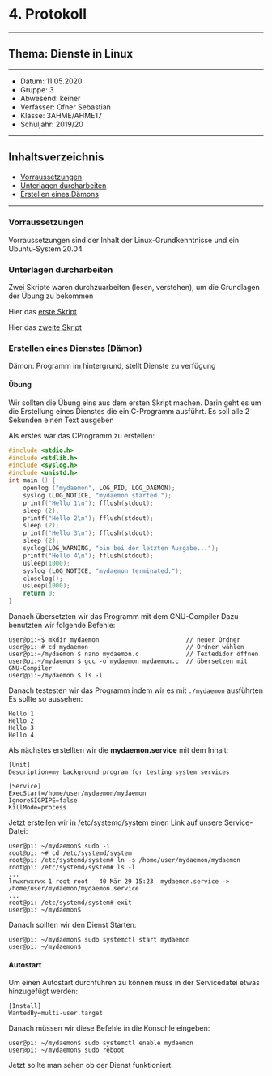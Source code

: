 # 4. Protokoll
---------------------------------------------
## Thema: Dienste in Linux
---------------------------------------------
* Datum:      11.05.2020
* Gruppe:     3
* Abwesend:   keiner
* Verfasser:  Ofner Sebastian
* Klasse:     3AHME/AHME17
* Schuljahr:  2019/20
---------------------------------------------
## Inhaltsverzeichnis
* [Vorraussetzungen](#vorraussetzungen)
* [Unterlagen durcharbeiten](#unterlagend-durcharbeiten)
* [Erstellen eines Dämons](#erstellen-eines-dämons)
---------------------------------------------
### Vorraussetzungen
Vorraussetzungen sind der Inhalt der Linux-Grundkenntnisse und ein Ubuntu-System 20.04

### Unterlagen durcharbeiten
Zwei Skripte waren durchzuarbeiten (lesen, verstehen), um die Grundlagen der Übung zu bekommen

Hier das [erste Skript](https://lms.at/dotlrn/classes/informatik/610437.3AHME_LA1SX.19_20/xolrn/9F2714A93B69A.symlink?resource_id=0-420357452&m=view#155470713 )

Hier das [zweite Skript](https://wiki.ubuntuusers.de/systemd/)

### Erstellen eines Dienstes (Dämon)
Dämon: Programm im hintergrund, stellt Dienste zu verfügung

#### Übung
Wir sollten die Übung eins aus dem ersten Skript machen. Darin geht es um die 
Erstellung eines Dienstes die ein C-Programm ausführt. Es soll alle 2 Sekunden einen Text ausgeben

Als erstes war das CProgramm zu erstellen:
```C
#include <stdio.h>
#include <stdlib.h>
#include <syslog.h>
#include <unistd.h>
int main () {
    openlog ("mydaemon", LOG_PID, LOG_DAEMON);
    syslog (LOG_NOTICE, "mydaemon started.");
    printf("Hello 1\n"); fflush(stdout);
    sleep (2);
    printf("Hello 2\n"); fflush(stdout);
    sleep (2);
    printf("Hello 3\n"); fflush(stdout);
    sleep (2);
    syslog(LOG_WARNING, "bin bei der letzten Ausgabe...");
    printf("Hello 4\n"); fflush(stdout);
    usleep(1000);
    syslog (LOG_NOTICE, "mydaemon terminated.");
    closelog();
    usleep(1000);
    return 0;
}
```

Danach übersetzten wir das Programm mit dem GNU-Compiler
Dazu benutzten wir folgende Befehle:
```
user@pi:~$ mkdir mydaemon                        // neuer Ordner
user@pi:~# cd mydaemon                           // Ordner wählen
user@pi:~/mydaemon $ nano mydaemon.c             // Textedidor öffnen
user@pi:~/mydaemon $ gcc -o mydaemon mydaemon.c  // übersetzen mit GNU-Compiler
user@pi:~/mydaemon $ ls -l
```

Danach testesten wir das Programm indem wir es mit ```./mydaemon``` ausführten
Es sollte so aussehen:
```
Hello 1
Hello 2
Hello 3
Hello 4
```

Als nächstes erstellten wir die **mydaemon.service** mit dem Inhalt:
```
[Unit]
Description=my background program for testing system services

[Service]
ExecStart=/home/user/mydaemon/mydaemon
IgnoreSIGPIPE=false
KillMode=process
```

Jetzt erstellen wir in /etc/systemd/system einen Link auf unsere Service-Datei:
```
user@pi: ~/mydaemon$ sudo -i
root@pi: ~# cd /etc/systemd/system
root@pi: /etc/systemd/system# ln -s /home/user/mydaemon/mydaemon
root@pi: /etc/systemd/system# ls -l
...
lrwxrwxrwx 1 root root   40 Mär 29 15:23  mydaemon.service -> /home/user/mydaemon/mydaemon.service
...
root@pi: /etc/systemd/system# exit
user@pi: ~/mydaemon$ 
```

Danach sollten wir den Dienst Starten:
```
user@pi: ~/mydaemon$ sudo systemctl start mydaemon
user@pi: ~/mydaemon$ 
```

#### Autostart
Um einen Autostart durchführen zu können muss in der Servicedatei etwas hinzugefügt werden:
```
[Install]
WantedBy=multi-user.target
```

Danach müssen wir diese Befehle in die Konsohle eingeben:
```
user@pi: ~/mydaemon$ sudo systemctl enable mydaemon
user@pi: ~/mydaemon$ sudo reboot
```
Jetzt sollte man sehen ob der Dienst funktioniert.
